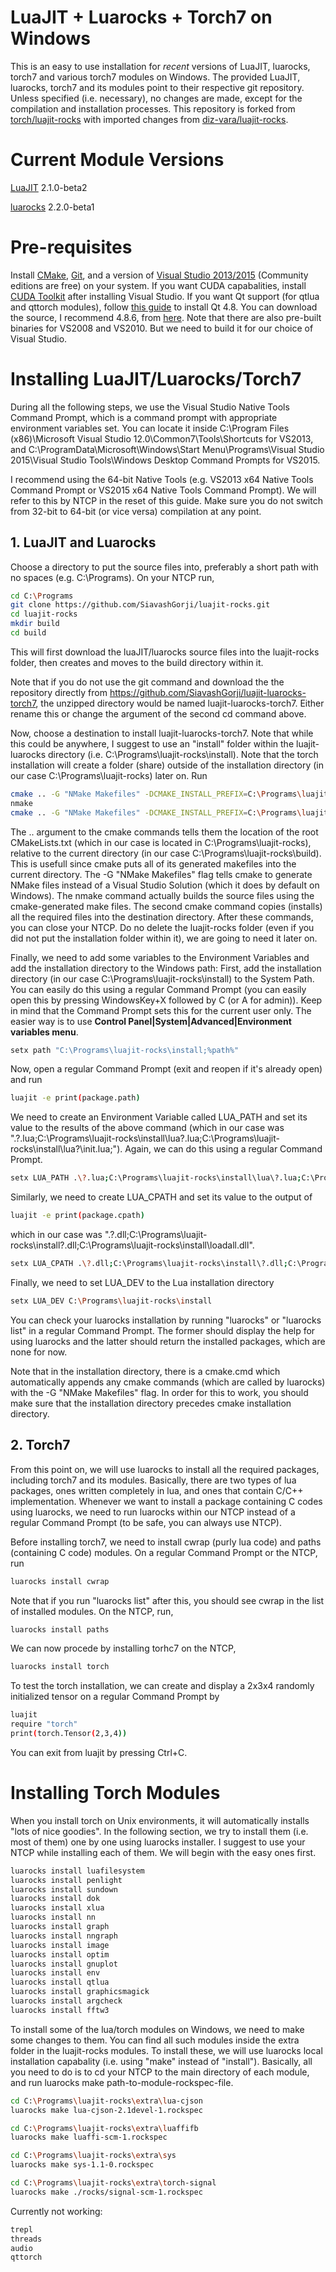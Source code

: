 LuaJIT + Luarocks + Torch7 on Windows
=============================

This is an easy to use installation for _recent_ versions of LuaJIT, luarocks, torch7 and various torch7 modules on Windows.
The provided LuaJIT, luarocks, torch7 and its modules point to their respective git repository. Unless specified (i.e. necessary), no changes are made, except for the compilation and installation processes.
This repository is forked from [torch/luajit-rocks](https://github.com/torch/luajit-rocks) with imported changes from [diz-vara/luajit-rocks](https://github.com/diz-vara/luajit-rocks).

# Current Module Versions
[LuaJIT](https://github.com/LuaJIT/LuaJIT/tree/v2.1) 2.1.0-beta2

[luarocks](https://github.com/keplerproject/luarocks) 2.2.0-beta1

# Pre-requisites
Install [CMake](http://cmake.org), [Git](https://git-scm.com/), and a version of [Visual Studio 2013/2015](https://www.visualstudio.com/) (Community editions are free) on your system.
If you want CUDA capabalities, install [CUDA Toolkit](https://developer.nvidia.com/cuda-downloads) after installing Visual Studio.
If you want Qt support (for qtlua and qttorch modules), follow [this guide](http://doc.qt.io/qt-4.8/install-win.html) to install Qt 4.8. You can download the source, I recommend 4.8.6, from [here](https://download.qt.io/archive/qt/). Note that there are also pre-built binaries for VS2008 and VS2010. But we need to build it for our choice of Visual Studio.

# Installing LuaJIT/Luarocks/Torch7
During all the following steps, we use the Visual Studio Native Tools Command Prompt, which is a command prompt with appropriate environment variables set. You can locate it inside C:\Program Files (x86)\Microsoft Visual Studio 12.0\Common7\Tools\Shortcuts for VS2013, and C:\ProgramData\Microsoft\Windows\Start Menu\Programs\Visual Studio 2015\Visual Studio Tools\Windows Desktop Command Prompts for VS2015.

I recommend using the 64-bit Native Tools (e.g. VS2013 x64 Native Tools Command Prompt or VS2015 x64 Native Tools Command Prompt). We will refer to this by NTCP in the reset of this guide. Make sure you do not switch from 32-bit to 64-bit (or vice versa) compilation at any point.

## 1. LuaJIT and Luarocks
Choose a directory to put the source files into, preferably a short path with no spaces (e.g. C:\Programs).
On your NTCP run,

```sh
cd C:\Programs
git clone https://github.com/SiavashGorji/luajit-rocks.git
cd luajit-rocks
mkdir build
cd build
```

This will first download the luaJIT/luarocks source files into the luajit-rocks folder, then creates and moves to the build directory within it.

Note that if you do not use the git command and download the the repository directly from https://github.com/SiavashGorji/luajit-luarocks-torch7, the unzipped directory would be named luajit-luarocks-torch7. Either rename this or change the argument of the second cd command above.

Now, choose a destination to install luajit-luarocks-torch7. Note that while this could be anywhere, I suggest to use an "install" folder within the luajit-luarocks directory (i.e. C:\Programs\luajit-rocks\install). Note that the torch installation will create a folder (share) outside of the installation directory (in our case C:\Programs\luajit-rocks) later on. Run

```sh
cmake .. -G "NMake Makefiles" -DCMAKE_INSTALL_PREFIX=C:\Programs\luajit-rocks\install
nmake
cmake .. -G "NMake Makefiles" -DCMAKE_INSTALL_PREFIX=C:\Programs\luajit-rocks\install -P cmake_install.cmake
```

The .. argument to the cmake commands tells them the location of the root CMakeLists.txt (which in our case is located in C:\Programs\luajit-rocks), relative to the current directory (in our case C:\Programs\luajit-rocks\build). This is usefull since cmake puts all of its generated makefiles into the current directory.
The -G "NMake Makefiles" flag tells cmake to generate NMake files instead of a Visual Studio Solution (which it does by default on Windows).
The nmake command actually builds the source files using the cmake-generated make files. 
The second cmake command copies (installs) all the required files into the destination directory.
After these commands, you can close your NTCP. Do no delete the luajit-rocks folder (even if you did not put the installation folder within it), we are going to need it later on.

Finally, we need to add some variables to the Environment Variables and add the installation directory to the Windows path:
First, add the installation directory (in our case C:\Programs\luajit-rocks\install) to the System Path. You can easily do this using a regular Command Prompt (you can easily open this by pressing WindowsKey+X followed by C (or A for admin)).
Keep in mind that the Command Prompt sets this for the current user only. The easier way is to use __Control Panel|System|Advanced|Environment variables menu__.

```sh
setx path "C:\Programs\luajit-rocks\install;%path%"
```

Now, open a regular Command Prompt (exit and reopen if it's already open) and run

```sh
luajit -e print(package.path)
```

We need to create an Environment Variable called LUA_PATH and set its value to the results of the above command (which in our case was ".\?.lua;C:\Programs\luajit-rocks\install\lua\?.lua;C:\Programs\luajit-rocks\install\lua\?\init.lua;").
Again, we can do this using a regular Command Prompt.

```sh
setx LUA_PATH .\?.lua;C:\Programs\luajit-rocks\install\lua\?.lua;C:\Programs\luajit-rocks\install\lua\?\init.lua;
```
Similarly, we need to create LUA_CPATH and set its value to the output of

```sh
luajit -e print(package.cpath)
```

which in our case was ".\?.dll;C:\Programs\luajit-rocks\install\?.dll;C:\Programs\luajit-rocks\install\loadall.dll".

```sh
setx LUA_CPATH .\?.dll;C:\Programs\luajit-rocks\install\?.dll;C:\Programs\luajit-rocks\install\loadall.dll
```

Finally, we need to set LUA_DEV to the Lua installation directory

```sh
setx LUA_DEV C:\Programs\luajit-rocks\install
```

You can check your luarocks installation by running "luarocks" or "luarocks list" in a regular Command Prompt. 
The former should display the help for using luarocks and the latter should return the installed packages, which are none for now.

Note that in the installation directory, there is a cmake.cmd which automatically appends any cmake commands (which are called by luarocks) with the -G "NMake Makefiles" flag. In order for this to work, you should make sure that the installation directory precedes cmake installation directory.

## 2. Torch7
From this point on, we will use luarocks to install all the required packages, including torch7 and its modules.
Basically, there are two types of lua packages, ones written completely in lua, and ones that contain C/C++ implementation.
Whenever we want to install a package containing C codes using luarocks, we need to run luarocks within our NTCP instead of a regular Command Prompt (to be safe, you can always use NTCP).

Before installing torch7, we need to install cwrap (purly lua code) and paths (containing C code) modules. On a regular Command Prompt or the NTCP, run

```sh
luarocks install cwrap
```
Note that if you run "luarocks list" after this, you should see cwrap in the list of installed modules. On the NTCP, run,

```sh
luarocks install paths
```

We can now procede by installing torhc7 on the NTCP,

```sh
luarocks install torch
```
To test the torch installation, we can create and display a 2x3x4 randomly initialized tensor on a regular Command Prompt by

```sh
luajit
require "torch"
print(torch.Tensor(2,3,4))
```
You can exit from luajit by pressing Ctrl+C.

# Installing Torch Modules
When you install torch on Unix environments, it will automatically installs "lots of nice goodies". 
In the following section, we try to install them (i.e. most of them) one by one using luarocks installer.
I suggest to use your NTCP while installing each of them. We will begin with the easy ones first.

```sh
luarocks install luafilesystem
luarocks install penlight
luarocks install sundown
luarocks install dok
luarocks install xlua
luarocks install nn
luarocks install graph
luarocks install nngraph
luarocks install image
luarocks install optim
luarocks install gnuplot
luarocks install env
luarocks install qtlua
luarocks install graphicsmagick
luarocks install argcheck
luarocks install fftw3
```

To install some of the lua/torch modules on Windows, we need to make some changes to them.
You can find all such modules inside the extra folder in the luajit-rocks modules. To install these, we will use luarocks local installation capabality (i.e. using "make" instead of "install").
Basically, all you need to do is to cd your NTCP to the main directory of  each module, and run luarocks make path-to-module-rockspec-file.
```sh
cd C:\Programs\luajit-rocks\extra\lua-cjson
luarocks make lua-cjson-2.1devel-1.rockspec

cd C:\Programs\luajit-rocks\extra\luaffifb
luarocks make luaffi-scm-1.rockspec

cd C:\Programs\luajit-rocks\extra\sys
luarocks make sys-1.1-0.rockspec

cd C:\Programs\luajit-rocks\extra\torch-signal
luarocks make ./rocks/signal-scm-1.rockspec

```


Currently not working:
```sh
trepl
threads
audio
qttorch
```
